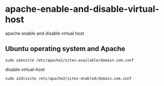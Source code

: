 # apache-enable-and-disable-virtual-host
apache enable and disable virtual host


## Ubuntu operating system and Apache

```
sudo a2ensite /etc/apache2/sites-available/domain.com.conf
```


disable virtual-host
```
sudo a2dissite /etc/apache2/sites-enabled/domain.com.conf
```
